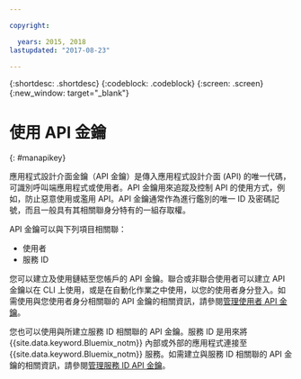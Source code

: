 ```yaml
---

copyright:

  years: 2015, 2018
lastupdated: "2017-08-23"

---
```


{:shortdesc: .shortdesc}
{:codeblock: .codeblock}
{:screen: .screen}
{:new_window: target="_blank"}

# 使用 API 金鑰
{: #manapikey}

應用程式設計介面金鑰（API 金鑰）是傳入應用程式設計介面 (API) 的唯一代碼，可識別呼叫端應用程式或使用者。API 金鑰用來追蹤及控制 API 的使用方式，例如，防止惡意使用或濫用 API。API 金鑰通常作為進行鑑別的唯一 ID 及密碼記號，而且一般具有其相關聯身分特有的一組存取權。

API 金鑰可以與下列項目相關聯：

* 使用者
* 服務 ID

您可以建立及使用鏈結至您帳戶的 API 金鑰。聯合或非聯合使用者可以建立 API 金鑰以在 CLI 上使用，或是在自動化作業之中使用，以您的使用者身分登入。如需使用與您使用者身分相關聯的 API 金鑰的相關資訊，請參閱[管理使用者 API 金鑰](userid_keys.html)。

您也可以使用與所建立服務 ID 相關聯的 API 金鑰。服務 ID 是用來將 {{site.data.keyword.Bluemix_notm}} 內部或外部的應用程式連接至 {{site.data.keyword.Bluemix_notm}} 服務。如需建立與服務 ID 相關聯的 API 金鑰的相關資訊，請參閱[管理服務 ID API 金鑰](serviceid_keys.html)。
